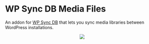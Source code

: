 # WP Sync DB Media Files
An addon for [WP Sync DB](https://github.com/jsongerber/wp-sync-db) that lets you sync media libraries between WordPress installations.

<p align="center"><a><img src="https://raw.github.com/slang800/psychic-ninja/master/wp-sync-db-media-files.png"/></a></p>
